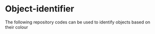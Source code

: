 # Object-identifier
The following repository codes can be used to identify objects based on their colour
